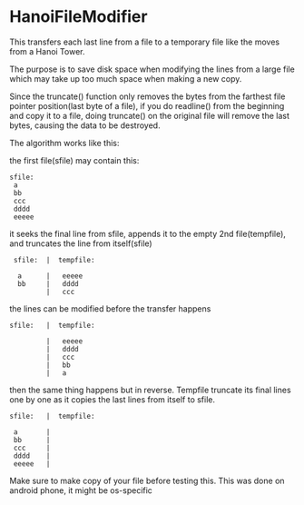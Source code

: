 # HanoiFileModifier

This transfers each last line from a file to a temporary file like the moves from a Hanoi Tower.

The purpose is to save disk space when modifying the lines from a large file which may take up too much space when making a new copy. 

Since the truncate() function only removes the bytes from the farthest file pointer position(last byte of a file), if you do readline() from the beginning and copy it to a file, doing truncate() on the original file will remove the last bytes, causing the data to be destroyed.

The algorithm works like this:

the first file(sfile) may contain this:
```
sfile:
 a
 bb
 ccc
 dddd
 eeeee
```
it seeks the final line from sfile, appends it to the empty 2nd file(tempfile), and truncates the line from itself(sfile)
```
 sfile:  |  tempfile:

  a      |   eeeee
  bb     |   dddd
         |   ccc
```
the lines can be modified before the transfer happens
```
sfile:   |  tempfile:

         |   eeeee
         |   dddd
         |   ccc
         |   bb
         |   a
```

then the same thing happens but in reverse. Tempfile truncate its final lines one by one as it copies the last lines from itself to sfile.
```
sfile:   |  tempfile:

 a       |
 bb      |
 ccc     |
 dddd    |
 eeeee   |
```
Make sure to make copy of your file before testing this. This was done on android phone, it might be os-specific



